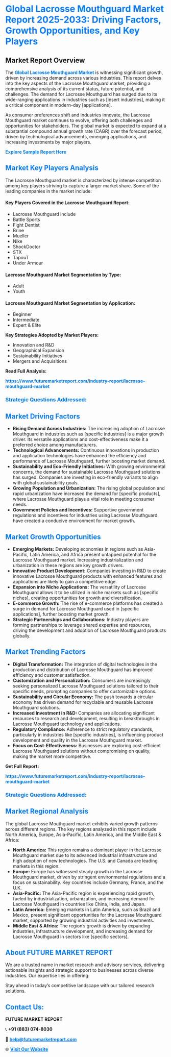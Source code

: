 <h1 style="color: #007BFF;">Global Lacrosse Mouthguard Market Report 2025-2033: Driving Factors, Growth Opportunities, and Key Players</h1>

<section id="overview">
<h2>Market Report Overview</h2>
<p>The <a href="https://www.futuremarketreport.com/industry-report/lacrosse-mouthguard-market" style="color: #007BFF; text-decoration: none;"><strong>Global Lacrosse Mouthguard Market</strong></a> is witnessing significant growth, driven by increasing demand across various industries. This report delves into the key aspects of the Lacrosse Mouthguard market, providing a comprehensive analysis of its current status, future potential, and challenges. The demand for Lacrosse Mouthguard has surged due to its wide-ranging applications in industries such as [insert industries], making it a critical component in modern-day [applications].</p>
<p>As consumer preferences shift and industries innovate, the Lacrosse Mouthguard market continues to evolve, offering both challenges and opportunities for stakeholders. The global market is expected to expand at a substantial compound annual growth rate (CAGR) over the forecast period, driven by technological advancements, emerging applications, and increasing investments by major players.</p>
</section>

<section id="overview">
<p><a href="https://www.futuremarketreport.com/request-sample/reportId=100063" style="color: #007BFF; text-decoration: none;"><strong>Explore Sample Report Here</strong></a></p>
</section>

<section id="key-players">
<h2 style="color: #007BFF;">Market Key Players Analysis</h2>
<p>The Lacrosse Mouthguard market is characterized by intense competition among key players striving to capture a larger market share. Some of the leading companies in the market include:</p>
<h4>Key Players Covered in the Lacrosse Mouthguard Report:</h4>
<ul><li>Lacrosse Mouthguard include</li><li>Battle Sports</li><li>Fight Dentist</li><li>Brine</li><li>Mueller</li><li>Nike</li><li>ShockDoctor</li><li>STX</li><li>TapouT</li><li>Under Armour</li></ul>
<h4>Lacrosse Mouthguard Market Segmentation by Type:</h4>
<ul><li>Adult</li><li>Youth</li></ul>

<h4>Lacrosse Mouthguard Market Segmentation by Application:</h4>
<ul><li>Beginner</li><li>Intermediate</li><li>Expert &amp; Elite</li></ul>
<p><strong>Key Strategies Adopted by Market Players:</strong></p>
<ul>
<li>Innovation and R&D</li>
<li>Geographical Expansion</li>
<li>Sustainability Initiatives</li>
<li>Mergers and Acquisitions</li>
</ul>
</section>

<section>
<p><strong>Read Full Analysis: </strong></p><a href="https://www.futuremarketreport.com/industry-report/lacrosse-mouthguard-market" style="color: #007BFF; text-decoration: none;"><strong>https://www.futuremarketreport.com/industry-report/lacrosse-mouthguard-market</strong></a>
<h3 style="color: #007BFF;">Strategic Questions Addressed:</h3>
</section>

<section id="driving-factors">
<h2 style="color: #007BFF;">Market Driving Factors</h2>
<ul>
<li><strong>Rising Demand Across Industries:</strong> The increasing adoption of Lacrosse Mouthguard in industries such as [specific industries] is a major growth driver. Its versatile applications and cost-effectiveness make it a preferred choice among manufacturers.</li>
<li><strong>Technological Advancements:</strong> Continuous innovations in production and application technologies have enhanced the efficiency and performance of Lacrosse Mouthguard, further boosting market demand.</li>
<li><strong>Sustainability and Eco-Friendly Initiatives:</strong> With growing environmental concerns, the demand for sustainable Lacrosse Mouthguard solutions has surged. Companies are investing in eco-friendly variants to align with global sustainability goals.</li>
<li><strong>Growing Population and Urbanization:</strong> The rising global population and rapid urbanization have increased the demand for [specific products], where Lacrosse Mouthguard plays a vital role in meeting consumer needs.</li>
<li><strong>Government Policies and Incentives:</strong> Supportive government regulations and incentives for industries using Lacrosse Mouthguard have created a conducive environment for market growth.</li>
</ul>
</section>

<section id="growth-opportunities">
<h2 style="color: #007BFF;">Market Growth Opportunities</h2>
<ul>
<li><strong>Emerging Markets:</strong> Developing economies in regions such as Asia-Pacific, Latin America, and Africa present untapped potential for the Lacrosse Mouthguard market. Increasing industrialization and urbanization in these regions are key growth drivers.</li>
<li><strong>Innovative Product Development:</strong> Companies investing in R&D to create innovative Lacrosse Mouthguard products with enhanced features and applications are likely to gain a competitive edge.</li>
<li><strong>Expansion into Niche Applications:</strong> The versatility of Lacrosse Mouthguard allows it to be utilized in niche markets such as [specific niches], creating opportunities for growth and diversification.</li>
<li><strong>E-commerce Growth:</strong> The rise of e-commerce platforms has created a surge in demand for Lacrosse Mouthguard used in [specific applications], further boosting market growth.</li>
<li><strong>Strategic Partnerships and Collaborations:</strong> Industry players are forming partnerships to leverage shared expertise and resources, driving the development and adoption of Lacrosse Mouthguard products globally.</li>
</ul>
</section>

<section id="trending-factors">
<h2 style="color: #007BFF;">Market Trending Factors</h2>
<ul>
<li><strong>Digital Transformation:</strong> The integration of digital technologies in the production and distribution of Lacrosse Mouthguard has improved efficiency and customer satisfaction.</li>
<li><strong>Customization and Personalization:</strong> Consumers are increasingly seeking personalized Lacrosse Mouthguard solutions tailored to their specific needs, prompting companies to offer customizable options.</li>
<li><strong>Sustainability and Circular Economy:</strong> The push towards a circular economy has driven demand for recyclable and reusable Lacrosse Mouthguard solutions.</li>
<li><strong>Increased Investment in R&D:</strong> Companies are allocating significant resources to research and development, resulting in breakthroughs in Lacrosse Mouthguard technology and applications.</li>
<li><strong>Regulatory Compliance:</strong> Adherence to strict regulatory standards, particularly in industries like [specific industries], is influencing product development and quality in the Lacrosse Mouthguard market.</li>
<li><strong>Focus on Cost-Effectiveness:</strong> Businesses are exploring cost-efficient Lacrosse Mouthguard solutions without compromising on quality, making the market more competitive.</li>
</ul>
</section>

<section>
<p><strong>Get Full Report: </strong></p><a href="https://www.futuremarketreport.com/industry-report/lacrosse-mouthguard-market" style="color: #007BFF; text-decoration: none;"><strong>https://www.futuremarketreport.com/industry-report/lacrosse-mouthguard-market</strong></a>
<h3 style="color: #007BFF;">Strategic Questions Addressed:</h3>
</section>


<section id="regional-analysis">
<h2 style="color: #007BFF;">Market Regional Analysis</h2>
<p>The global Lacrosse Mouthguard market exhibits varied growth patterns across different regions. The key regions analyzed in this report include North America, Europe, Asia-Pacific, Latin America, and the Middle East & Africa:</p>
<ul>
<li><strong>North America:</strong> This region remains a dominant player in the Lacrosse Mouthguard market due to its advanced industrial infrastructure and high adoption of new technologies. The U.S. and Canada are leading markets in this region.</li>
<li><strong>Europe:</strong> Europe has witnessed steady growth in the Lacrosse Mouthguard market, driven by stringent environmental regulations and a focus on sustainability. Key countries include Germany, France, and the U.K.</li>
<li><strong>Asia-Pacific:</strong> The Asia-Pacific region is experiencing rapid growth, fueled by industrialization, urbanization, and increasing demand for Lacrosse Mouthguard in countries like China, India, and Japan.</li>
<li><strong>Latin America:</strong> Emerging markets in Latin America, such as Brazil and Mexico, present significant opportunities for the Lacrosse Mouthguard market, supported by growing industrial activities and investments.</li>
<li><strong>Middle East & Africa:</strong> The region’s growth is driven by expanding industries, infrastructure development, and increasing demand for Lacrosse Mouthguard in sectors like [specific sectors].</li>
</ul>
</section>

<footer>
<h2 style="color: #007BFF;">About FUTURE MARKET REPORT</h2>
<p>We are a trusted name in market research and advisory services, delivering actionable insights and strategic support to businesses across diverse industries. Our expertise lies in offering:</p>

<p>Stay ahead in today’s competitive landscape with our tailored research solutions.</p>

<h2 style="color: #007BFF;">Contact Us:</h2>
<p><strong>FUTURE MARKET REPORT</strong></p>
<p>📞 <strong>+91 (883) 074-8030</strong></p>
<p>📧 <strong><a href="mailto:help@futuremarketreport.com" style="color: #007BFF;">help@futuremarketreport.com</a></strong></p>
<p>🌐 <strong><a href="https://www.futuremarketreport.com/" style="color: #007BFF;">Visit Our Website</a></strong></p>
</footer>